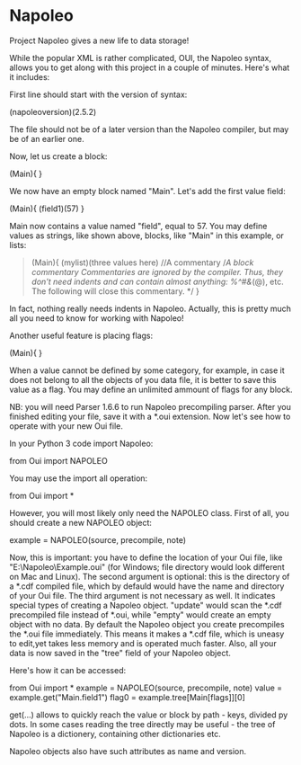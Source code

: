 # Napoleo
Project Napoleo gives a new life to data storage!

While the popular XML is rather complicated, OUI, the Napoleo syntax, allows you to get along with this project in a couple of minutes. Here's what it includes:

First line should start with the version of syntax:

(napoleoversion)(2.5.2)

The file should not be of a later version than the Napoleo compiler, but may be of an earlier one.

Now, let us create a block:

(Main){
}

We now have an empty block named "Main".
Let's add the first value field:

(Main){
  (field1)(57)
}

Main now contains a value named "field", equal to 57.
You may define values as strings, like shown above, blocks, like "Main" in this example, or lists:

> (Main){
>  (mylist)(three values here)
>  //A commentary
>  /*A block commentary
>  Commentaries are ignored by the compiler.
>  Thus, they don't need indents and can contain almost anything:
> %^#&*(@), etc. The following will close this commentary. */
}

In fact, nothing really needs indents in Napoleo.
Actually, this is pretty much all you need to know for working with Napoleo!

Another useful feature is placing flags:

(Main){
  <anything>
}

When a value cannot be defined by some category, for example, in case it does not belong to all the objects of you data file, it is better to save this value as a flag. You may define an unlimited ammount of flags for any block.

NB: you will need Parser 1.6.6 to run Napoleo precompiling parser.
After you finished editing your file, save it with a *.oui extension.
Now let's see how to operate with your new Oui file.

In your Python 3 code import Napoleo:

from Oui import NAPOLEO

You may use the import all operation:

from Oui import *

However, you will most likely only need the NAPOLEO class.
First of all, you should create a new NAPOLEO object:

example = NAPOLEO(source, precompile, note)

Now, this is important: you have to define the location of your Oui file, like "E:\\Napoleo\\Example.oui" (for Windows; file directory would look different on Mac and Linux). 
The second argument is optional: this is the directory of a *.cdf compiled file, which by defauld would have the name and directory of your Oui file. 
The third argument is not necessary as well. It indicates special types of creating a Napoleo object. "update" would scan the *.cdf precompiled file instead of *.oui, while "empty" would create an empty object with no data. By default the Napoleo object you create precompiles the *.oui file immediately. This means it makes a *.cdf file, which is uneasy to edit,yet takes less memory and is operated much faster. Also, all your data is now saved in the "tree" field of your Napoleo object.

Here's how it can be accessed:


from Oui import *
example = NAPOLEO(source, precompile, note)
value = example.get("Main.field1")
flag0 = example.tree[Main[flags]][0]

get(...) allows to quickly reach the value or block by path - keys, divided py dots.
In some cases reading the tree directly may be useful - the tree of Napoleo is a dictionery, containing other dictionaries etc.

Napoleo objects also have such attributes as name and version.
